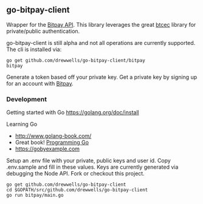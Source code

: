 ## go-bitpay-client

Wrapper for the [Bitpay API](https://test.bitpay.com/api).  This library leverages the great [btcec](http://github.com/conformal/btcec) library for private/public authentication.

go-bitpay-client is still alpha and not all operations are currently supported.  The cli is installed via:

    go get github.com/drewwells/go-bitpay-client/bitpay
	bitpay

Generate a token based off your private key.  Get a private key by signing up for an account with [Bitpay](https://test.bitpay.com/start).


### Development

Getting started with Go https://golang.org/doc/install

Learning Go

* http://www.golang-book.com/
* Great book! [Programming Go](http://www.amazon.com/Programming-Go-Creating-Applications-Developers/dp/0321774639)
* https://gobyexample.com

Setup an .env file with your private, public keys and user id.  Copy .env.sample and fill in these values.  Keys are currently generated via debugging the Node API.  Fork or checkout this project.

	go get github.com/drewwells/go-bitpay-client
	cd $GOPATH/src/github.com/drewwells/go-bitpay-client
	go run bitpay/main.go
